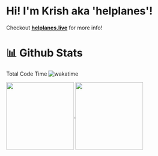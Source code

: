 # Hi! I'm Krish aka 'helplanes'!
Checkout <a href="https://helplanes.live/">**helplanes.live**</a> for more info!

# 📊 Github Stats
Total Code Time
![wakatime](https://wakatime.com/badge/user/018d53b5-25f8-477c-9fd0-d3a91e104460.svg)

<a href="https://git.io/streak-stats">
  <img height=180 align="center" src="https://github-readme-streak-stats-six-pearl.vercel.app?user=helplanes&theme=radical" />
</a>
<a href="https://github.com/helplanes/">
  <img height=180 align="center" src="https://github-readme-stats.vercel.app/api/top-langs/?username=helplanes&layout=compact&theme=radical" />
</a>
<br>
